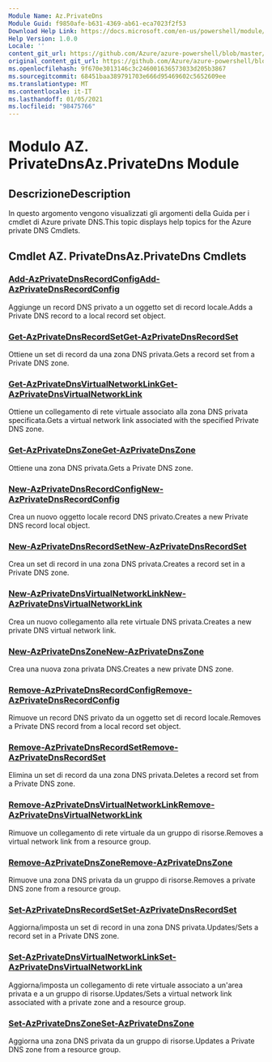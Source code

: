 ```yaml
---
Module Name: Az.PrivateDns
Module Guid: f9850afe-b631-4369-ab61-eca7023f2f53
Download Help Link: https://docs.microsoft.com/en-us/powershell/module/az.privatedns
Help Version: 1.0.0
Locale: ''
content_git_url: https://github.com/Azure/azure-powershell/blob/master/src/PrivateDns/PrivateDns/help/Az.PrivateDNS.md
original_content_git_url: https://github.com/Azure/azure-powershell/blob/master/src/PrivateDns/PrivateDns/help/Az.PrivateDNS.md
ms.openlocfilehash: 9f670e3013146c3c246001636573033d205b3867
ms.sourcegitcommit: 68451baa389791703e666d95469602c5652609ee
ms.translationtype: MT
ms.contentlocale: it-IT
ms.lasthandoff: 01/05/2021
ms.locfileid: "98475766"
---
```

# <span data-ttu-id="f437c-101">Modulo AZ. PrivateDns</span><span class="sxs-lookup"><span data-stu-id="f437c-101">Az.PrivateDns Module</span></span>
## <span data-ttu-id="f437c-102">Descrizione</span><span class="sxs-lookup"><span data-stu-id="f437c-102">Description</span></span>
<span data-ttu-id="f437c-103">In questo argomento vengono visualizzati gli argomenti della Guida per i cmdlet di Azure private DNS.</span><span class="sxs-lookup"><span data-stu-id="f437c-103">This topic displays help topics for the Azure private DNS Cmdlets.</span></span>

## <span data-ttu-id="f437c-104">Cmdlet AZ. PrivateDns</span><span class="sxs-lookup"><span data-stu-id="f437c-104">Az.PrivateDns Cmdlets</span></span>
### [<span data-ttu-id="f437c-105">Add-AzPrivateDnsRecordConfig</span><span class="sxs-lookup"><span data-stu-id="f437c-105">Add-AzPrivateDnsRecordConfig</span></span>](Add-AzPrivateDnsRecordConfig.md)
<span data-ttu-id="f437c-106">Aggiunge un record DNS privato a un oggetto set di record locale.</span><span class="sxs-lookup"><span data-stu-id="f437c-106">Adds a Private DNS record to a local record set object.</span></span>

### [<span data-ttu-id="f437c-107">Get-AzPrivateDnsRecordSet</span><span class="sxs-lookup"><span data-stu-id="f437c-107">Get-AzPrivateDnsRecordSet</span></span>](Get-AzPrivateDnsRecordSet.md)
<span data-ttu-id="f437c-108">Ottiene un set di record da una zona DNS privata.</span><span class="sxs-lookup"><span data-stu-id="f437c-108">Gets a record set from a Private DNS zone.</span></span>

### [<span data-ttu-id="f437c-109">Get-AzPrivateDnsVirtualNetworkLink</span><span class="sxs-lookup"><span data-stu-id="f437c-109">Get-AzPrivateDnsVirtualNetworkLink</span></span>](Get-AzPrivateDnsVirtualNetworkLink.md)
<span data-ttu-id="f437c-110">Ottiene un collegamento di rete virtuale associato alla zona DNS privata specificata.</span><span class="sxs-lookup"><span data-stu-id="f437c-110">Gets a virtual network link associated with the specified Private DNS zone.</span></span>

### [<span data-ttu-id="f437c-111">Get-AzPrivateDnsZone</span><span class="sxs-lookup"><span data-stu-id="f437c-111">Get-AzPrivateDnsZone</span></span>](Get-AzPrivateDnsZone.md)
<span data-ttu-id="f437c-112">Ottiene una zona DNS privata.</span><span class="sxs-lookup"><span data-stu-id="f437c-112">Gets a Private DNS zone.</span></span>

### [<span data-ttu-id="f437c-113">New-AzPrivateDnsRecordConfig</span><span class="sxs-lookup"><span data-stu-id="f437c-113">New-AzPrivateDnsRecordConfig</span></span>](New-AzPrivateDnsRecordConfig.md)
<span data-ttu-id="f437c-114">Crea un nuovo oggetto locale record DNS privato.</span><span class="sxs-lookup"><span data-stu-id="f437c-114">Creates a new Private DNS record local object.</span></span>

### [<span data-ttu-id="f437c-115">New-AzPrivateDnsRecordSet</span><span class="sxs-lookup"><span data-stu-id="f437c-115">New-AzPrivateDnsRecordSet</span></span>](New-AzPrivateDnsRecordSet.md)
<span data-ttu-id="f437c-116">Crea un set di record in una zona DNS privata.</span><span class="sxs-lookup"><span data-stu-id="f437c-116">Creates a record set in a Private DNS zone.</span></span>

### [<span data-ttu-id="f437c-117">New-AzPrivateDnsVirtualNetworkLink</span><span class="sxs-lookup"><span data-stu-id="f437c-117">New-AzPrivateDnsVirtualNetworkLink</span></span>](New-AzPrivateDnsVirtualNetworkLink.md)
<span data-ttu-id="f437c-118">Crea un nuovo collegamento alla rete virtuale DNS privata.</span><span class="sxs-lookup"><span data-stu-id="f437c-118">Creates a new private DNS virtual network link.</span></span>

### [<span data-ttu-id="f437c-119">New-AzPrivateDnsZone</span><span class="sxs-lookup"><span data-stu-id="f437c-119">New-AzPrivateDnsZone</span></span>](New-AzPrivateDnsZone.md)
<span data-ttu-id="f437c-120">Crea una nuova zona privata DNS.</span><span class="sxs-lookup"><span data-stu-id="f437c-120">Creates a new private DNS zone.</span></span>

### [<span data-ttu-id="f437c-121">Remove-AzPrivateDnsRecordConfig</span><span class="sxs-lookup"><span data-stu-id="f437c-121">Remove-AzPrivateDnsRecordConfig</span></span>](Remove-AzPrivateDnsRecordConfig.md)
<span data-ttu-id="f437c-122">Rimuove un record DNS privato da un oggetto set di record locale.</span><span class="sxs-lookup"><span data-stu-id="f437c-122">Removes a Private DNS record from a local record set object.</span></span>

### [<span data-ttu-id="f437c-123">Remove-AzPrivateDnsRecordSet</span><span class="sxs-lookup"><span data-stu-id="f437c-123">Remove-AzPrivateDnsRecordSet</span></span>](Remove-AzPrivateDnsRecordSet.md)
<span data-ttu-id="f437c-124">Elimina un set di record da una zona DNS privata.</span><span class="sxs-lookup"><span data-stu-id="f437c-124">Deletes a record set from a Private DNS zone.</span></span>

### [<span data-ttu-id="f437c-125">Remove-AzPrivateDnsVirtualNetworkLink</span><span class="sxs-lookup"><span data-stu-id="f437c-125">Remove-AzPrivateDnsVirtualNetworkLink</span></span>](Remove-AzPrivateDnsVirtualNetworkLink.md)
<span data-ttu-id="f437c-126">Rimuove un collegamento di rete virtuale da un gruppo di risorse.</span><span class="sxs-lookup"><span data-stu-id="f437c-126">Removes a virtual network link from a resource group.</span></span>

### [<span data-ttu-id="f437c-127">Remove-AzPrivateDnsZone</span><span class="sxs-lookup"><span data-stu-id="f437c-127">Remove-AzPrivateDnsZone</span></span>](Remove-AzPrivateDnsZone.md)
<span data-ttu-id="f437c-128">Rimuove una zona DNS privata da un gruppo di risorse.</span><span class="sxs-lookup"><span data-stu-id="f437c-128">Removes a private DNS zone from a resource group.</span></span>

### [<span data-ttu-id="f437c-129">Set-AzPrivateDnsRecordSet</span><span class="sxs-lookup"><span data-stu-id="f437c-129">Set-AzPrivateDnsRecordSet</span></span>](Set-AzPrivateDnsRecordSet.md)
<span data-ttu-id="f437c-130">Aggiorna/imposta un set di record in una zona DNS privata.</span><span class="sxs-lookup"><span data-stu-id="f437c-130">Updates/Sets a record set in a Private DNS zone.</span></span>

### [<span data-ttu-id="f437c-131">Set-AzPrivateDnsVirtualNetworkLink</span><span class="sxs-lookup"><span data-stu-id="f437c-131">Set-AzPrivateDnsVirtualNetworkLink</span></span>](Set-AzPrivateDnsVirtualNetworkLink.md)
<span data-ttu-id="f437c-132">Aggiorna/imposta un collegamento di rete virtuale associato a un'area privata e a un gruppo di risorse.</span><span class="sxs-lookup"><span data-stu-id="f437c-132">Updates/Sets a virtual network link associated with a private zone and a resource group.</span></span>

### [<span data-ttu-id="f437c-133">Set-AzPrivateDnsZone</span><span class="sxs-lookup"><span data-stu-id="f437c-133">Set-AzPrivateDnsZone</span></span>](Set-AzPrivateDnsZone.md)
<span data-ttu-id="f437c-134">Aggiorna una zona DNS privata da un gruppo di risorse.</span><span class="sxs-lookup"><span data-stu-id="f437c-134">Updates a Private DNS zone from a resource group.</span></span>

